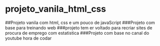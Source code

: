 # projeto_vanila_html_css

##Projeto vanila com html, css e um pouco de javaScript
###Projeto com base para treinando web
###projeto tem er voltado para recriar sites de procura de emprego com estatistica
###Projeto com base no canal do youtube hora de codar
